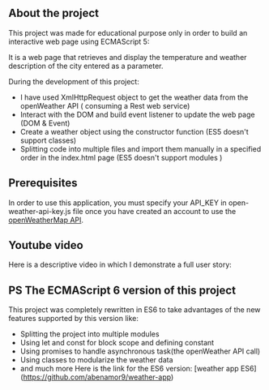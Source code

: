 ## About the project

This project was made for educational purpose only in order to build an interactive web page using ECMAScript 5:

It is a web page that retrieves and display the temperature and weather description of the city entered as a parameter.

During the development of this project:

* I have used XmlHttpRequest object to get the weather data from the openWeather API ( consuming a Rest web service)
* Interact with the DOM and build event listener to update the web page (DOM & Event)
* Create a weather object using the constructor function (ES5 doesn't support classes)
* Splitting code into multiple files and import them manually in a specified order
 in the index.html page (ES5 doesn't support modules )


## Prerequisites

In order to use this application, you must specify your API_KEY in open-weather-api-key.js file once you have created an account to use the
 [openWeatherMap API](https://openweathermap.org/).

## Youtube video

Here is a descriptive video in which I demonstrate a full user story:

## PS The ECMAScript 6 version of this project
This project was completely rewritten in ES6 to take advantages of the new features supported by this version like:
* Splitting the project into multiple modules
* Using let and const for block scope and defining constant
* Using promises to handle asynchronous task(the openWeather API call)
* Using classes to modularize the weather data
* and much more
Here is the link for the ES6 version: [weather app ES6] (https://github.com/abenamor9/weather-app)
